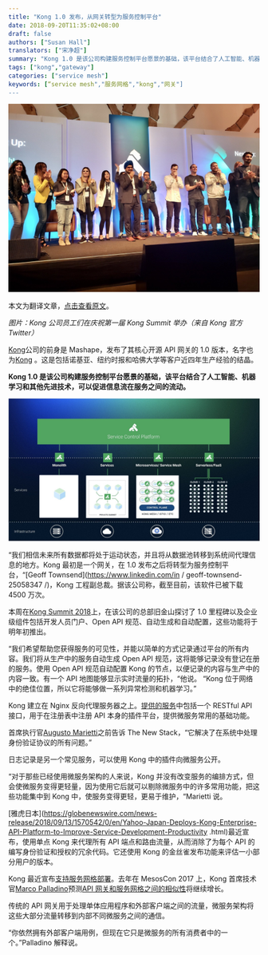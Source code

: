 ```yaml
---
title: "Kong 1.0 发布，从网关转型为服务控制平台"
date: 2018-09-20T11:35:02+08:00
draft: false
authors: ["Susan Hall"]
translators: ["宋净超"]
summary: "Kong 1.0 是该公司构建服务控制平台愿景的基础，该平台结合了人工智能、机器学习和其他先进技术，可以促进信息流在服务之间的流动。"
tags: ["kong","gateway"]
categories: ["service mesh"]
keywords: [“service mesh","服务网格","kong","网关"]
---
```


![第一届 Kong Summit](006tNbRwgy1fvfula2g2aj31kw16k7jg.jpg)

本文为翻译文章，[点击查看原文](https://thenewstack.io/kong-at-1-0-a-service-control-platform/)。

_图片：Kong 公司员工们在庆祝第一届 Kong Summit 举办（来自 Kong 官方 Twitter）_

[Kong](https://konghq.com/)公司的前身是 Mashape，发布了其核心开源 API 网关的 1.0 版本，名字也为[Kong](https://github.com/Kong/kong) 。这是包括诺基亚、纽约​时报和哈佛大学等客户近四年生产经验的结晶。

**Kong 1.0 是该公司构建服务控制平台愿景的基础，该平台结合了人工智能、机器学习和其他先进技术，可以促进信息流在服务之间的流动。**

![](006tNbRwgy1fvftotln7rj319y0q4dmg.jpg)

“我们相信未来所有数据都将处于运动状态，并且将从数据池转移到系统间代理信息的地方。Kong 最初是一个网关，在 1.0 发布之后将转型为服务控制平台，“[Geoff Townsend](https://www.linkedin.com/in / geoff-townsend-25058347 /)，Kong 工程副总裁。据该公司称，截至目前，该软件已被下载 4500 万次。

本周在[Kong Summit 2018](https://konghq.com/kong-summit/?utm_source=pressrelease&utm_medium=referral&utm_content=1-0)上，在该公司的总部旧金山探讨了 1.0 里程碑以及企业级组件包括开发人员门户、Open API 规范、自动生成和自动配置，这些功能将于明年初推出。

“我们希望帮助您获得服务的可见性，并能以简单的方式记录通过平台的所有内容。我们将从生产中的服务自动生成 Open API 规范，这将能够记录没有登记在册的服务。使用 Open API 规范自动配置 Kong 的节点，以便记录的内容与生产中的内容一致。有一个 API 地图能够显示实时流量的拓扑，“他说。 “Kong 位于网络中的绝佳位置，所以它将能够做一系列异常检测和机器学习。”

Kong 建立在 Nginx 反向代理服务器之上。[提供的服务](https://thenewstack.io/mashape-opens-kong-a-microservices-proxy-built-on-nginx/)中包括一个 RESTful API 接口，用于在注册表中注册 API 本身的插件平台，提供微服务常用的基础功能。

首席执行官[Augusto Marietti](https://www.linkedin.com/in/sonicaghi/)之前告诉 The New Stack，“它解决了在系统中处理身份验证协议的所有问题。”

日志记录是另一个常见服务，可以使用 Kong 中的插件向微服务公开。

“对于那些已经使用微服务架构的人来说，Kong 并没有改变服务的编排方式，但会使微服务变得更轻量，因为使用它后就可以剔除微服务中的许多常用功能，把这些功能集中到 Kong 中，使服务变得更轻，更易于维护，“Marietti 说。

[雅虎日本](https://globenewswire.com/news-release/2018/09/13/1570542/0/en/Yahoo-Japan-Deploys-Kong-Enterprise-API-Platform-to-Improve-Service-Development-Productivity .html)最近宣布，使用单点 Kong 来代理所有 API 端点和路由流量，从而消除了为每个 API 的编写身份验证和授权的冗余代码。它还使用 Kong 的金丝雀发布功能来评估一小部分用户的版本。

Kong 最近宣布[支持服务网格部署](https://konghq.com/blog/service-mesh-new-pattern-not-new-technology/)。去年在 MesosCon 2017 上，Kong 首席技术官[Marco Palladino](https://www.linkedin.com/in/marcopalladino/)预测[API 网关和服务网格之间的相似性](https://thenewstack.io/api-gateways-age-microservices/)将继续增长。

传统的 API 网关用于处理单体应用程序和外部客户端之间的流量，微服务架构将这些大部分流量转移到内部不同微服务之间的通信。

“你依然拥有外部客户端用例，但现在它只是微服务的所有消费者中的一个。”Palladino 解释说。
